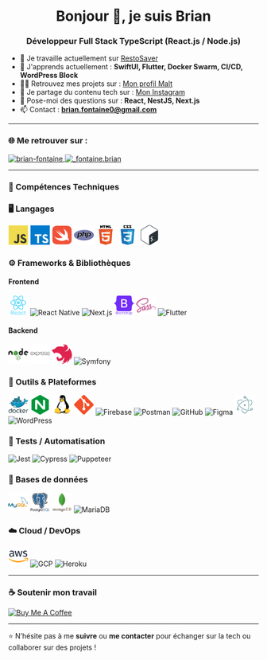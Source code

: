 <h1 align="center">Bonjour 👋, je suis Brian</h1>
<h3 align="center">Développeur Full Stack TypeScript (React.js / Node.js)</h3>

- 🔭 Je travaille actuellement sur [RestoSaver](https://restosaver.fr)
- 🌱 J'apprends actuellement : **SwiftUI, Flutter, Docker Swarm, CI/CD, WordPress Block**
- 👨‍💻 Retrouvez mes projets sur : [Mon profil Malt](https://www.malt.fr/profile/brianfontaine)
- 📝 Je partage du contenu tech sur : [Mon Instagram](https://www.instagram.com/brian.fontaineei)
- 💬 Pose-moi des questions sur : **React, NestJS, Next.js**
- 📫 Contact : **brian.fontaine0@gmail.com**

---

<h3 align="left">🌐 Me retrouver sur :</h3>
<p align="left">
  <a href="https://linkedin.com/in/brian-fontaine" target="blank">
    <img align="center" src="https://raw.githubusercontent.com/rahuldkjain/github-profile-readme-generator/master/src/images/icons/Social/linked-in-alt.svg" alt="brian-fontaine" height="30" width="40" />
  </a>
  <a href="https://instagram.com/_fontaine.brian" target="blank">
    <img align="center" src="https://raw.githubusercontent.com/rahuldkjain/github-profile-readme-generator/master/src/images/icons/Social/instagram.svg" alt="_fontaine.brian" height="30" width="40" />
  </a>
</p>

---

<h3 align="left">🧠 Compétences Techniques</h3>

### 🖥️ Langages

<p align="left">
  <img src="https://raw.githubusercontent.com/devicons/devicon/master/icons/javascript/javascript-original.svg" alt="JavaScript" width="40" height="40"/>
  <img src="https://raw.githubusercontent.com/devicons/devicon/master/icons/typescript/typescript-original.svg" alt="TypeScript" width="40" height="40"/>
  <img src="https://raw.githubusercontent.com/devicons/devicon/master/icons/swift/swift-original.svg" alt="Swift" width="40" height="40"/>
  <img src="https://raw.githubusercontent.com/devicons/devicon/master/icons/php/php-original.svg" alt="PHP" width="40" height="40"/>
  <img src="https://raw.githubusercontent.com/devicons/devicon/master/icons/html5/html5-original-wordmark.svg" alt="HTML5" width="40" height="40"/>
  <img src="https://raw.githubusercontent.com/devicons/devicon/master/icons/css3/css3-original-wordmark.svg" alt="CSS3" width="40" height="40"/>
  <img src="https://raw.githubusercontent.com/devicons/devicon/master/icons/bash/bash-original.svg" alt="Bash" width="40" height="40"/>
</p>

### ⚙️ Frameworks & Bibliothèques

#### Frontend
<p align="left">
  <img src="https://raw.githubusercontent.com/devicons/devicon/master/icons/react/react-original-wordmark.svg" alt="React" width="40" height="40"/>
  <img src="https://reactnative.dev/img/header_logo.svg" alt="React Native" width="40" height="40"/>
  <img src="https://cdn.worldvectorlogo.com/logos/nextjs-2.svg" alt="Next.js" width="40" height="40"/>
  <img src="https://raw.githubusercontent.com/devicons/devicon/master/icons/bootstrap/bootstrap-plain-wordmark.svg" alt="Bootstrap" width="40" height="40"/>
  <img src="https://raw.githubusercontent.com/devicons/devicon/master/icons/sass/sass-original.svg" alt="SASS" width="40" height="40"/>
  <img src="https://www.vectorlogo.zone/logos/flutterio/flutterio-icon.svg" alt="Flutter" width="40" height="40"/>
</p>

#### Backend
<p align="left">
  <img src="https://raw.githubusercontent.com/devicons/devicon/master/icons/nodejs/nodejs-original-wordmark.svg" alt="Node.js" width="40" height="40"/>
  <img src="https://raw.githubusercontent.com/devicons/devicon/master/icons/express/express-original-wordmark.svg" alt="Express.js" width="40" height="40"/>
  <img src="https://raw.githubusercontent.com/devicons/devicon/master/icons/nestjs/nestjs-plain.svg" alt="NestJS" width="40" height="40"/>
  <img src="https://symfony.com/logos/symfony_black_03.svg" alt="Symfony" width="40" height="40"/>
</p>

### 🧩 Outils & Plateformes

<p align="left">
  <img src="https://raw.githubusercontent.com/devicons/devicon/master/icons/docker/docker-original-wordmark.svg" alt="Docker" width="40" height="40"/>
  <img src="https://raw.githubusercontent.com/devicons/devicon/master/icons/nginx/nginx-original.svg" alt="Nginx" width="40" height="40"/>
  <img src="https://raw.githubusercontent.com/devicons/devicon/master/icons/linux/linux-original.svg" alt="Linux" width="40" height="40"/>
  <img src="https://raw.githubusercontent.com/devicons/devicon/master/icons/git/git-original.svg" alt="Git" width="40" height="40"/>
  <img src="https://www.vectorlogo.zone/logos/firebase/firebase-icon.svg" alt="Firebase" width="40" height="40"/>
  <img src="https://www.vectorlogo.zone/logos/getpostman/getpostman-icon.svg" alt="Postman" width="40" height="40"/>
  <img src="https://www.vectorlogo.zone/logos/github/github-icon.svg" alt="GitHub" width="40" height="40"/>
  <img src="https://www.vectorlogo.zone/logos/figma/figma-icon.svg" alt="Figma" width="40" height="40"/>
  <img src="https://raw.githubusercontent.com/devicons/devicon/master/icons/electron/electron-original.svg" alt="Electron" width="40" height="40"/>
  <img src="https://raw.githubusercontent.com/simple-icons/simple-icons/develop/icons/wordpress.svg" alt="WordPress" width="40" height="40"/>
</p>

### 🧪 Tests / Automatisation

<p align="left">
  <img src="https://www.vectorlogo.zone/logos/jestjsio/jestjsio-icon.svg" alt="Jest" width="40" height="40"/>
  <img src="https://raw.githubusercontent.com/simple-icons/simple-icons/develop/icons/cypress.svg" alt="Cypress" width="40" height="40"/>
  <img src="https://www.vectorlogo.zone/logos/pptrdev/pptrdev-official.svg" alt="Puppeteer" width="40" height="40"/>
</p>

### 💾 Bases de données

<p align="left">
  <img src="https://raw.githubusercontent.com/devicons/devicon/master/icons/mysql/mysql-original-wordmark.svg" alt="MySQL" width="40" height="40"/>
  <img src="https://raw.githubusercontent.com/devicons/devicon/master/icons/postgresql/postgresql-original-wordmark.svg" alt="PostgreSQL" width="40" height="40"/>
  <img src="https://raw.githubusercontent.com/devicons/devicon/master/icons/mongodb/mongodb-original-wordmark.svg" alt="MongoDB" width="40" height="40"/>
  <img src="https://www.vectorlogo.zone/logos/mariadb/mariadb-icon.svg" alt="MariaDB" width="40" height="40"/>
</p>

### ☁️ Cloud / DevOps

<p align="left">
  <img src="https://raw.githubusercontent.com/devicons/devicon/master/icons/amazonwebservices/amazonwebservices-original-wordmark.svg" alt="AWS" width="40" height="40"/>
  <img src="https://www.vectorlogo.zone/logos/google_cloud/google_cloud-icon.svg" alt="GCP" width="40" height="40"/>
  <img src="https://www.vectorlogo.zone/logos/heroku/heroku-icon.svg" alt="Heroku" width="40" height="40"/>
</p>

---

<h3 align="left">☕ Soutenir mon travail</h3>

<p align="left">
  <a href="https://www.buymeacoffee.com/brianfontaine" target="_blank">
    <img src="https://cdn.buymeacoffee.com/buttons/v2/default-yellow.png" alt="Buy Me A Coffee" height="50" width="210">
  </a>
</p>

---

⭐ N’hésite pas à me **suivre** ou **me contacter** pour échanger sur la tech ou collaborer sur des projets !
